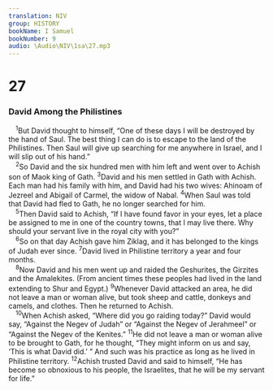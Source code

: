 ```yaml
---
translation: NIV
group: HISTORY
bookName: I Samuel 
bookNumber: 9
audio: \Audio\NIV\1sa\27.mp3
---
```


<div class="title"><h1>27</h1><h3>David Among the Philistines </h3></div>
<span class="verse 1sa_27_1"> <sup>1</sup>But David thought to himself, “One of these days I will be destroyed by the hand of Saul. The best thing I can do is to escape to the land of the Philistines. Then Saul will give up searching for me anywhere in Israel, and I will slip out of his hand.” <br/></span>
<span class="verse 1sa_27_2"> <sup>2</sup>So David and the six hundred men with him left and went over to Achish son of Maok king of Gath. </span>
<span class="verse 1sa_27_3"><sup>3</sup>David and his men settled in Gath with Achish. Each man had his family with him, and David had his two wives: Ahinoam of Jezreel and Abigail of Carmel, the widow of Nabal. </span>
<span class="verse 1sa_27_4"><sup>4</sup>When Saul was told that David had fled to Gath, he no longer searched for him. <br/></span>
<span class="verse 1sa_27_5"> <sup>5</sup>Then David said to Achish, “If I have found favor in your eyes, let a place be assigned to me in one of the country towns, that I may live there. Why should your servant live in the royal city with you?” <br/></span>
<span class="verse 1sa_27_6"> <sup>6</sup>So on that day Achish gave him Ziklag, and it has belonged to the kings of Judah ever since. </span>
<span class="verse 1sa_27_7"><sup>7</sup>David lived in Philistine territory a year and four months. <br/></span>
<span class="verse 1sa_27_8"> <sup>8</sup>Now David and his men went up and raided the Geshurites, the Girzites and the Amalekites. (From ancient times these peoples had lived in the land extending to Shur and Egypt.) </span>
<span class="verse 1sa_27_9"><sup>9</sup>Whenever David attacked an area, he did not leave a man or woman alive, but took sheep and cattle, donkeys and camels, and clothes. Then he returned to Achish. <br/></span>
<span class="verse 1sa_27_10"> <sup>10</sup>When Achish asked, “Where did you go raiding today?” David would say, “Against the Negev of Judah” or “Against the Negev of Jerahmeel” or “Against the Negev of the Kenites.” </span>
<span class="verse 1sa_27_11"><sup>11</sup>He did not leave a man or woman alive to be brought to Gath, for he thought, “They might inform on us and say, ‘This is what David did.’ ” And such was his practice as long as he lived in Philistine territory. </span>
<span class="verse 1sa_27_12"><sup>12</sup>Achish trusted David and said to himself, “He has become so obnoxious to his people, the Israelites, that he will be my servant for life.” <br/></span>
